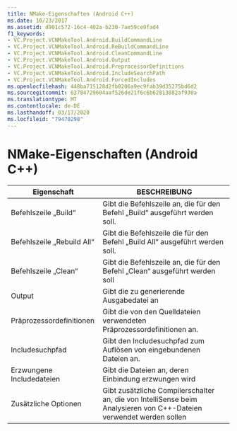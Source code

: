 ```yaml
---
title: NMake-Eigenschaften (Android C++)
ms.date: 10/23/2017
ms.assetid: d901c572-16c4-402a-b230-7ae59ce9fad4
f1_keywords:
- VC.Project.VCNMakeTool.Android.BuildCommandLine
- VC.Project.VCNMakeTool.Android.ReBuildCommandLine
- VC.Project.VCNMakeTool.Android.CleanCommandLine
- VC.Project.VCNMakeTool.Android.Output
- VC.Project.VCNMakeTool.Android.PreprocessorDefinitions
- VC.Project.VCNMakeTool.Android.IncludeSearchPath
- VC.Project.VCNMakeTool.Android.ForcedIncludes
ms.openlocfilehash: 448ba715128d2fb0206a9ec9fab39d35275bd6d2
ms.sourcegitcommit: 63784729604aaf526de21f6c6b62813882af930a
ms.translationtype: MT
ms.contentlocale: de-DE
ms.lasthandoff: 03/17/2020
ms.locfileid: "79470298"
---
```

# <a name="nmake-properties-android-c"></a>NMake-Eigenschaften (Android C++)

| Eigenschaft | BESCHREIBUNG |
|--|--|
| Befehlszeile „Build“ | Gibt die Befehlszeile an, die für den Befehl „Build“ ausgeführt werden soll. |
| Befehlszeile „Rebuild All“ | Gibt die Befehlszeile die für den Befehl „Build All“ ausgeführt werden soll. |
| Befehlszeile „Clean“ | Gibt die Befehlszeile an, die für den Befehl „Clean“ ausgeführt werden soll |
| Output | Gibt die zu generierende Ausgabedatei an |
| Präprozessordefinitionen | Gibt die von den Quelldateien verwendeten Präprozessordefinitionen an. |
| Includesuchpfad | Gibt den Includesuchpfad zum Auflösen von eingebundenen Dateien an. |
| Erzwungene Includedateien | Gibt die Dateien an, deren Einbindung erzwungen wird |
| Zusätzliche Optionen | Gibt zusätzliche Compilerschalter an, die von IntelliSense beim Analysieren von C++-Dateien verwendet werden sollen |
